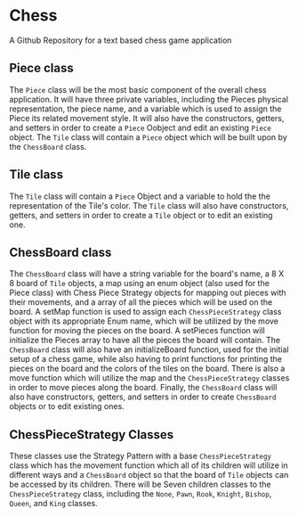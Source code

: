 # Chess
A Github Repository for a text based chess game application

## Piece class
The `Piece` class will be the most basic component of the overall chess application. It will have three private variables, including the Pieces physical representation, the piece name, and a variable which is used to assign the Piece its related movement style. It will also have the constructors, getters, and setters in order to create a `Piece` Oobject and edit an existing `Piece` object. The `Tile` class will contain a `Piece` object which will be built upon by the `ChessBoard` class.

## Tile class
The `Tile` class will contain a `Piece` Object and a variable to hold the the representation of the Tile's color. The `Tile` class will also have constructors, getters, and setters in order to create a `Tile` object or to edit an existing one.

## ChessBoard class
The `ChessBoard` class will have a string variable for the board's name, a 8 X 8 board of `Tile` objects, a map using an enum object (also used for the Piece class) with Chess Piece Strategy objects for mapping out pieces with their movements, and a array of all the pieces which will be used on the board. A setMap function is used to assign each `ChessPieceStrategy` class object with its appropriate Enum name, which will be utilized by the move function for moving the pieces on the board. A setPieces function will initialize the Pieces array to have all the pieces the board will contain. The `ChessBoard` class will also have an initializeBoard function, used for the initial setup of a chess game, while also having to print functions for printing the pieces on the board and the colors of the tiles on the board. There is also a move function which will utilize the map and the `ChessPieceStrategy` classes in order to move pieces along the board. Finally, the `ChessBoard` class will also have constructors, getters, and setters in order to create `ChessBoard` objects or to edit existing ones.

## ChessPieceStrategy Classes
These classes use the Strategy Pattern with a base `ChessPieceStrategy` class which has the movement function which all of its children will utilize in different ways and a `ChessBoard` object so that the board of `Tile` objects can be accessed by its children. There will be Seven children classes to the `ChessPieceStrategy` class, including the `None`, `Pawn`, `Rook`, `Knight`, `Bishop`, `Queen`, and `King` classes.
